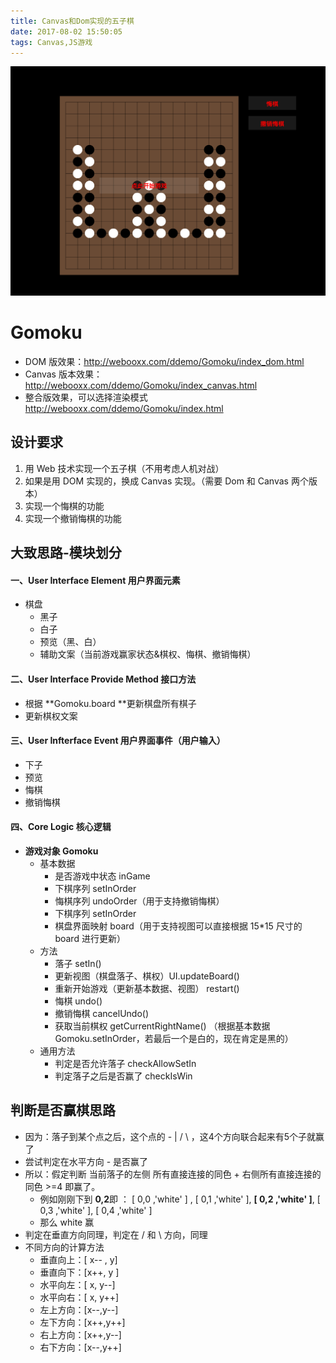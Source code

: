```yaml
---
title: Canvas和Dom实现的五子棋
date: 2017-08-02 15:50:05
tags: Canvas,JS游戏
---
```


![效果预览](/images/gomoku.png)

# Gomoku

- DOM 版效果：http://webooxx.com/ddemo/Gomoku/index_dom.html
- Canvas 版本效果：http://webooxx.com/ddemo/Gomoku/index_canvas.html
- 整合版效果，可以选择渲染模式 http://webooxx.com/ddemo/Gomoku/index.html



## 设计要求

1. 用 Web 技术实现一个五子棋（不用考虑人机对战）
2. 如果是用 DOM 实现的，换成 Canvas 实现。（需要 Dom 和 Canvas 两个版本）
3. 实现一个悔棋的功能
4. 实现一个撤销悔棋的功能

## 大致思路-模块划分

#### 一、User Interface Element 用户界面元素

- 棋盘
  - 黑子
  - 白子
  - 预览（黑、白）
  - 辅助文案（当前游戏赢家状态&棋权、悔棋、撤销悔棋）

#### 二、User Interface Provide Method 接口方法

- 根据 **Gomoku.board **更新棋盘所有棋子
- 更新棋权文案

#### 三、User Infterface Event 用户界面事件（用户输入）

- 下子
- 预览
- 悔棋
- 撤销悔棋

#### 四、Core Logic 核心逻辑

- **游戏对象 Gomoku**
  - 基本数据
    - 是否游戏中状态 inGame
    - 下棋序列 setInOrder
    - 悔棋序列 undoOrder（用于支持撤销悔棋）
    - 下棋序列 setInOrder
    - 棋盘界面映射 board（用于支持视图可以直接根据 15\*15 尺寸的 board 进行更新）
  - 方法
    - 落子 setIn()
    - 更新视图（棋盘落子、棋权）UI.updateBoard()
    - 重新开始游戏（更新基本数据、视图） restart()
    - 悔棋 undo()
    - 撤销悔棋 cancelUndo()
    - 获取当前棋权  getCurrentRightName() （根据基本数据 Gomoku.setInOrder，若最后一个是白的，现在肯定是黑的）
  - 通用方法
    - 判定是否允许落子 checkAllowSetIn
    - 判定落子之后是否赢了 checkIsWin


## 判断是否赢棋思路

- 因为：落子到某个点之后，这个点的 - | \/ \\ ，这4个方向联合起来有5个子就赢了
- 尝试判定在水平方向 - 是否赢了
- 所以：假定判断  当前落子的左侧 所有直接连接的同色 + 右侧所有直接连接的同色 >=4 即赢了。
  - 例如刚刚下到 **0,2**即 ： [ 0,0 ,'white' ] , [ 0,1 ,'white' ], **[ 0,2 ,'white' ]**, [ 0,3 ,'white' ], [ 0,4 ,'white' ]
  - 那么 white 赢
- 判定在垂直方向同理，判定在 / 和 \ 方向，同理
- 不同方向的计算方法
  - 垂直向上：[ x--  , y]
  - 垂直向下：[x++, y ]
  - 水平向左：[ x, y--]
  - 水平向右：[ x, y++]
  - 左上方向：[x--,y--]
  - 左下方向：[x++,y++]
  - 右上方向：[x++,y--]
  - 右下方向：[x--,y++]
